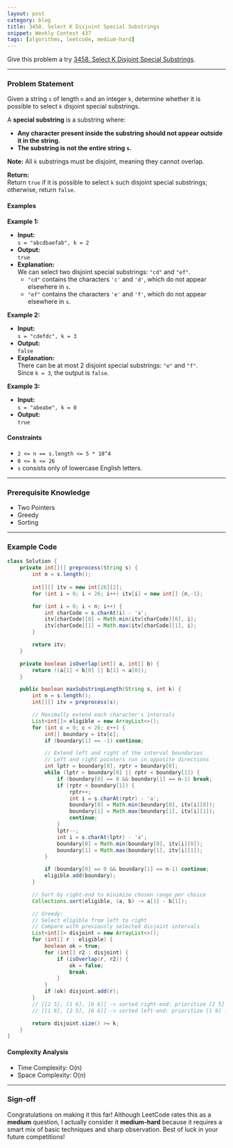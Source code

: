 ```yaml
---
layout: post
category: blog
title: 3458. Select K Disjoint Special Substrings
snippet: Weekly Contest 437
tags: [algorithms, leetcode, medium-hard]
---
```


Give this problem a try [3458. Select K Disjoint Special Substrings](https://leetcode.com/problems/select-k-disjoint-special-substrings/description/).

---

### Problem Statement

Given a string `s` of length `n` and an integer `k`, determine whether it is possible to select `k` disjoint special substrings.

A **special substring** is a substring where:
- **Any character present inside the substring should not appear outside it in the string.**
- **The substring is not the entire string `s`.**

**Note:** All `k` substrings must be disjoint, meaning they cannot overlap.

**Return:**  
Return `true` if it is possible to select `k` such disjoint special substrings; otherwise, return `false`.

#### Examples

**Example 1:**

- **Input:**  
  `s = "abcdbaefab", k = 2`
- **Output:**  
  `true`
- **Explanation:**  
  We can select two disjoint special substrings: `"cd"` and `"ef"`.  
  - `"cd"` contains the characters `'c'` and `'d'`, which do not appear elsewhere in `s`.  
  - `"ef"` contains the characters `'e'` and `'f'`, which do not appear elsewhere in `s`.

**Example 2:**

- **Input:**  
  `s = "cdefdc", k = 3`
- **Output:**  
  `false`
- **Explanation:**  
  There can be at most 2 disjoint special substrings: `"e"` and `"f"`.  
  Since `k = 3`, the output is `false`.

**Example 3:**

- **Input:**  
  `s = "abeabe", k = 0`
- **Output:**  
  `true`

#### Constraints

- `2 <= n == s.length <= 5 * 10^4`
- `0 <= k <= 26`
- `s` consists only of lowercase English letters.

---

### Prerequisite Knowledge

- Two Pointers
- Greedy
- Sorting

---

### Example Code

```java
class Solution {
    private int[][] preprocess(String s) {
        int n = s.length();
        
        int[][] itv = new int[26][2];
        for (int i = 0; i < 26; i++) itv[i] = new int[] {n,-1};

        for (int i = 0; i < n; i++) {
            int charCode = s.charAt(i) - 'a';
            itv[charCode][0] = Math.min(itv[charCode][0], i);
            itv[charCode][1] = Math.max(itv[charCode][1], i);
        }

        return itv;
    }

    private boolean isOverlap(int[] a, int[] b) {
        return !(a[1] < b[0] || b[1] < a[0]);
    }

    public boolean maxSubstringLength(String s, int k) {
        int n = s.length();
        int[][] itv = preprocess(s);

        // Maximally extend each character's intervals
        List<int[]> eligible = new ArrayList<>();
        for (int c = 0; c < 26; c++) {
            int[] boundary = itv[c];
            if (boundary[1] == -1) continue;

            // Extend left and right of the interval boundaries
            // Left and right pointers run in opposite directions
            int lptr = boundary[0], rptr = boundary[0];
            while (lptr > boundary[0] || rptr < boundary[1]) {
                if (boundary[0] == 0 && boundary[1] == n-1) break;
                if (rptr < boundary[1]) {
                    rptr++;
                    int i = s.charAt(rptr) - 'a';
                    boundary[0] = Math.min(boundary[0], itv[i][0]);
                    boundary[1] = Math.max(boundary[1], itv[i][1]);
                    continue;
                }
                lptr--;
                int i = s.charAt(lptr) - 'a';
                boundary[0] = Math.min(boundary[0], itv[i][0]);
                boundary[1] = Math.max(boundary[1], itv[i][1]);
            }

            if (boundary[0] == 0 && boundary[1] == n-1) continue;
            eligible.add(boundary);
        }

        // Sort by right-end to minimize chosen range per choice
        Collections.sort(eligible, (a, b) -> a[1] - b[1]);

        // Greedy:
        // Select eligible from left to right
        // Compare with previously selected disjoint intervals
        List<int[]> disjoint = new ArrayList<>();
        for (int[] r : eligible) {
            boolean ok = true;
            for (int[] r2 : disjoint) {
                if (isOverlap(r, r2)) {
                    ok = false;
                    break;
                }
            }
            if (ok) disjoint.add(r);
        }
        // [[2 5], [1 6], [6 6]] -> sorted right-end: prioritize [2 5] and [6 6] -> select 2 (more optimal)
        // [[1 6], [2 5], [6 6]] -> sorted left-end: prioritize [1 6] -> select 1

        return disjoint.size() >= k;
    }
}
```

#### Complexity Analysis
- Time Complexity: O(n)
- Space Complexity: O(n)

---

### Sign-off

Congratulations on making it this far! Although LeetCode rates this as a **medium** question, I actually consider it **medium-hard** because it requires a smart mix of basic techniques and sharp observation. Best of luck in your future competitions!